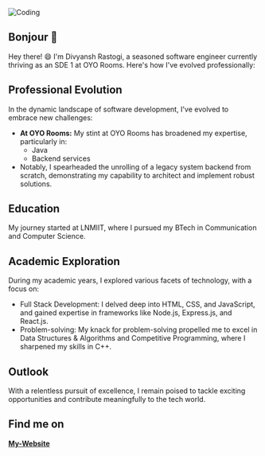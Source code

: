 ![Coding](https://media.giphy.com/media/13HgwGsXF0aiGY/giphy.gif)
## Bonjour 👋
Hey there! 😄 I'm Divyansh Rastogi, a seasoned software engineer currently thriving as an SDE 1 at OYO Rooms. Here's how I've evolved professionally:

## Professional Evolution
In the dynamic landscape of software development, I've evolved to embrace new challenges:
- **At OYO Rooms:** My stint at OYO Rooms has broadened my expertise, particularly in:
  - Java
  - Backend services
- Notably, I spearheaded the unrolling of a legacy system backend from scratch, demonstrating my capability to architect and implement robust solutions.

## Education
My journey started at LNMIIT, where I pursued my BTech in Communication and Computer Science.

## Academic Exploration
During my academic years, I explored various facets of technology, with a focus on:
- Full Stack Development: I delved deep into HTML, CSS, and JavaScript, and gained expertise in frameworks like Node.js, Express.js, and React.js.
- Problem-solving: My knack for problem-solving propelled me to excel in Data Structures & Algorithms and Competitive Programming, where I sharpened my skills in C++.

## Outlook
With a relentless pursuit of excellence, I remain poised to tackle exciting opportunities and contribute meaningfully to the tech world.


## Find me on 
<!-- [<img src="https://img.icons8.com/color/48/000000/linkedin.png"/>](https://www.linkedin.com/in/divyansh-rastogi-10815a99/) -->
**[My-Website](https://divyanshrastogi.com/)**


